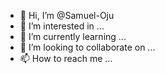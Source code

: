 - 👋 Hi, I’m @Samuel-Oju
- 👀 I’m interested in ...
- 🌱 I’m currently learning ...
- 💞️ I’m looking to collaborate on ...
- 📫 How to reach me ...

<!---
Samuel-Oju/Samuel-Oju is a ✨ special ✨ repository because its `README.md` (this file) appears on your GitHub profile.
You can click the Preview link to take a look at your changes.
--->
